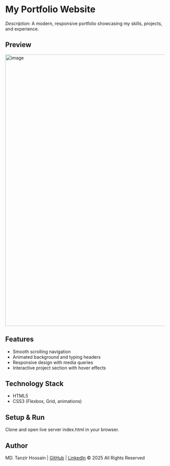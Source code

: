 # My Portfolio Website

*Description:* A modern, responsive portfolio showcasing my skills, projects, and experience.

## Preview
<img width="1856" height="854" alt="image" src="https://github.com/user-attachments/assets/ce484c2d-a3db-44bf-95ca-feb98814f7ff" />

## Features
- Smooth scrolling navigation
- Animated background and typing headers
- Responsive design with media queries
- Interactive project section with hover effects

## Technology Stack
- HTML5
- CSS3 (Flexbox, Grid, animations)

## Setup & Run
Clone and open live server index.html in your browser.

## Author
MD. Tanzir Hossain | [GitHub](https://github.com/tanzirrabby) | [LinkedIn](…)
© 2025 All Rights Reserved
